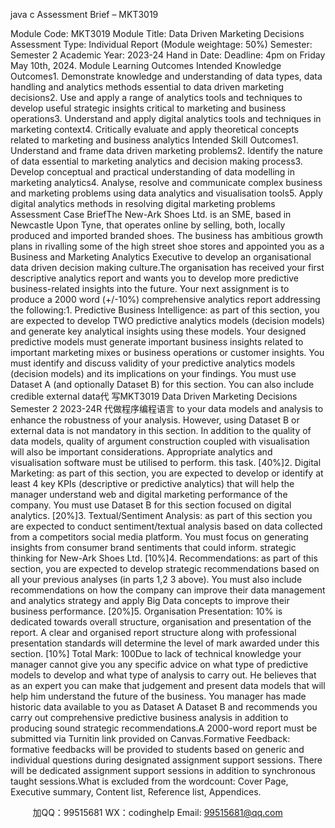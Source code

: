 java c
Assessment   Brief   –   MKT3019

Module   Code:
MKT3019
Module   Title:
Data   Driven Marketing   Decisions
Assessment Type:
Individual   Report (Module   weightage:   50%)
Semester:
Semester   2
Academic   Year:
2023-24
Hand in   Date:
Deadline:   4pm on Friday May 10th, 2024.
Module   Learning   Outcomes
Intended Knowledge   Outcomes1.   Demonstrate   knowledge   and   understanding   of   data   types,   data   handling   and   analytics   methods essential   to data   driven   marketing   decisions2.   Use and apply a range of analytics tools and techniques to develop useful strategic   insights   critical to marketing   and   business   operations3.   Understand   and   apply   digital   analytics   tools   and   techniques   in   marketing   context4.   Critically evaluate and apply theoretical concepts related to marketing and business   analytics
Intended   Skill   Outcomes1.   Understand   and   frame   data   driven   marketing   problems2.   Identify the nature of data essential to marketing analytics and decision making   process3.   Develop conceptual and practical understanding of data modelling in marketing   analytics4.   Analyse, resolve and communicate complex business and marketing problems using   data   analytics and visualisation   tools5.   Apply   digital   analytics   methods   in   resolving   digital   marketing   problems
   Assessment   Case   BriefThe New-Ark Shoes Ltd.   is an SME, based in Newcastle Upon Tyne, that operates online   by selling, both, locally produced and imported branded shoes. The business has ambitious   growth   plans   in   rivalling   some   of   the   high   street   shoe   stores and   appointed   you   as   a   Business   and   Marketing   Analytics   Executive   to   develop   an   organisational   data   driven   decision   making   culture.The   organisation   has   received   your   first   descriptive   analytics   report   and   wants   you   to   develop   more   predictive   business-related   insights   into   the   future.   Your   next   assignment   is   to   produce   a 2000   word (+/-10%)   comprehensive   analytics   report   addressing   the   following:1.   Predictive   Business   Intelligence:   as   part   of   this   section,   you   are   expected   to   develop   TWO predictive analytics models (decision models)   and generate key analytical insights using these   models. Your designed predictive models must generate important business insights   related   to   important   marketing   mixes   or   business   operations   or   customer   insights.   You         must identify and discuss validity of your predictive analytics models (decision models) and its   implications on your findings. You must use Dataset A   (and optionally Dataset B)   for   this section. You can also include credible external data代 写MKT3019 Data Driven Marketing Decisions Semester 2 2023-24R
代做程序编程语言 to your data models and   analysis to enhance the robustness of your analysis. However, using Dataset   B or external data is not mandatory in this section. In addition to the quality of data   models,   quality   of   argument construction coupled with visualisation   will   also   be   important considerations.   Appropriate analytics and visualisation software must be utilised to perform. this task. [40%]2.   Digital Marketing: as part of this section, you are expected to develop or identify at   least 4 key KPIs (descriptive or predictive analytics) that will help the manager   understand web and digital marketing performance of the company. You must use   Dataset   B   for   this   section focused on digital   analytics.   [20%]3.   Textual/Sentiment Analysis: as part of this section you are expected to conduct   sentiment/textual analysis based on data collected from a competitors social media   platform. You must focus on generating insights from consumer brand sentiments that could inform. strategic thinking for New-Ark Shoes Ltd.   [10%]4.   Recommendations: as part of this section, you are   expected   to   develop   strategic   recommendations   based   on   all your   previous   analyses (in parts 1,2  3 above).   You   must also include recommendations on how the company can improve their data management and   analytics strategy and apply Big Data concepts to improve their business   performance.   [20%]5.   Organisation      Presentation:   10%   is   dedicated   towards   overall   structure,   organisation and presentation of the report. A clear and organised report structure   along   with   professional   presentation   standards   will   determine   the   level   of   mark   awarded   under this section.   [10%]
Total   Mark:   100Due to lack of technical knowledge your manager cannot give you any specific advice on   what   type   of   predictive   models   to   develop   and   what   type   of   analysis   to   carry   out.   He   believes   that as an expert you can make that judgement and present data models that will help him   understand the future of the business. You manager has made historic data available to you   as Dataset A  Dataset B and recommends you carry out comprehensive predictive   business   analysis in   addition   to   producing   sound strategic   recommendations.A   2000-word   report   must   be   submitted   via   Turnitin   link   provided   on   Canvas.Formative Feedback: formative feedbacks will be provided to students based on generic   and individual questions during designated assignment support sessions. There will be   dedicated   assignment   support   sessions   in   addition to   synchronous   taught   sessions.What is excluded from the wordcount: Cover Page, Executive summary, Content list,   Reference   list, Appendices.



         
加QQ：99515681  WX：codinghelp  Email: 99515681@qq.com
